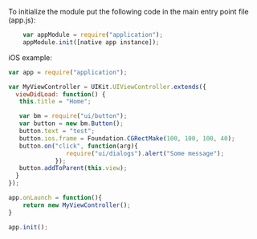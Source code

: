 ﻿To initialize the module put the following code in the main entry point file (app.js):
```js
    var appModule = require("application");
	appModule.init([native app instance]);
```

iOS example:
```js
var app = require("application");

var MyViewController = UIKit.UIViewController.extends({
  viewDidLoad: function() {
   this.title = "Home";

   var bm = require("ui/button");
   var button = new bm.Button();
   button.text = "test";
   button.ios.frame = Foundation.CGRectMake(100, 100, 100, 40);
   button.on("click", function(arg){
                require("ui/dialogs").alert("Some message");
             });
   button.addToParent(this.view);
  }
});

app.onLaunch = function(){
    return new MyViewController();
}

app.init();
```